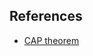 ## References
- [CAP theorem](https://factor-bytes.com/2023/07/22/understanding-cap-theorem-balancing-consistency-availability-and-partition-tolerance-in-distributed-systems/)